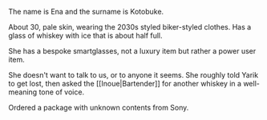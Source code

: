 The name is Ena and the surname is Kotobuke.

About 30, pale skin, wearing the 2030s styled biker-styled clothes. Has a glass of whiskey with ice that is about half full.

She has a bespoke smartglasses, not a luxury item but rather a power user item.

She doesn't want to talk to us, or to anyone it seems.
She roughly told Yarik to get lost, then asked the [[Inoue|Bartender]] for another whiskey in a well-meaning tone of voice.

Ordered a package with unknown contents from Sony.